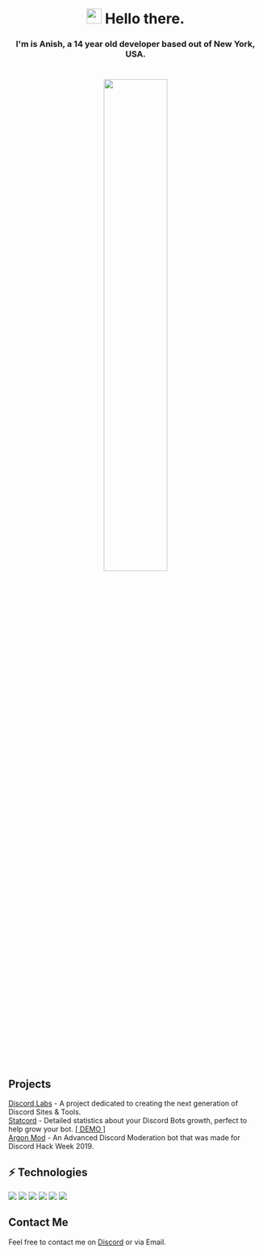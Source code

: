 <h1 align="center"> <img src="https://emojis.slackmojis.com/emojis/images/1531849430/4246/blob-sunglasses.gif?1531849430" width="30"/> Hello there.</h1>
<h3 align="center">
  I'm is Anish, a 14 year old developer based out of New York, USA.
  <br><br><br>

 <img width="50%" height="50%" src="https://github-readme-stats.vercel.app/api?username=anishanne&hide_border=true&show_icons=true&count_private=true&hide=stars&bg_color=000000&theme=dark" />
</h3>


<h2>Projects</h2>
<a href="//discordlabs.org" target="_BLANK">Discord Labs</a> - A project dedicated to creating the next generation of Discord Sites & Tools.<br>
<a href="//statcord.com" target="_BLANK">Statcord</a> - Detailed statistics about your Discord Bots growth, perfect to help grow your bot. <a href="//beta.statcord.com/demo" target="_BLANK">[ DEMO ]</a><br>
<a href="https://github.com/ArgonMod/ArgonMod" target="_BLANK">Argon Mod</a> - An Advanced Discord Moderation bot that was made for Discord Hack Week 2019. 

<h2> ⚡ Technologies </h2>
<p>
  <img src="https://img.shields.io/badge/Python-3776AB?style=for-the-badge&logo=python&logoColor=white"/>
  <img src="https://img.shields.io/badge/Javascript-F0DB4F?style=for-the-badge&logo=node.js&logoColor=black"/>
  <img src="https://img.shields.io/badge/HTML-E44D26?style=for-the-badge&logo=html5&logoColor=white"/>
  <img src="https://img.shields.io/badge/NodeJS-529f44?style=for-the-badge&logo=node.js&logoColor=white"/>
  <img src="https://img.shields.io/badge/React.js-000?style=for-the-badge&logo=react&logoColor=61DBFB"/>
  <img src="https://img.shields.io/badge/Mongo-589636?style=for-the-badge&logo=mongodb&logoColor=white"/>
</p>

<h2>Contact Me</h2>

Feel free to contact me on [Discord](//discord.com/users/720034658569683086) or via Email.

